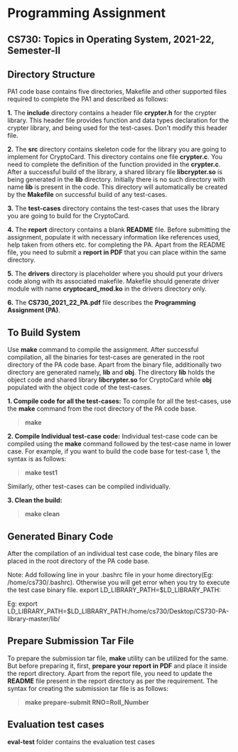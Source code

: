 # Programming Assignment
## CS730: Topics in Operating System, 2021-22, Semester-II

## Directory Structure
PA1 code base contains five directories, Makefile and other supported files required to complete the PA1 and described as follows:

**1.** The **include** directory contains a header file **crypter.h** for the crypter library. This header file provides function and data types declaration for the crypter library, and being used for the test-cases. Don't modify this header file.

**2.** The **src** directory contains skeleton code for the library you are going to implement for CryptoCard. This directory contains one file **crypter.c**. You need to complete the definition of the function provided in the **crypter.c**. After a successful build of the library, a shared library file **libcrypter.so** is being generated in the **lib** directory. Initially there is no such directory with name **lib** is present in the code. This directory will automatically be created by the **Makefile** on successful build of any test-cases.

**3.** The **test-cases** directory contains the test-cases that uses the library you are going to build for the CryptoCard.

**4.** The **report** directory contains a blank **README** file. Before submitting the assignment, populate it with necessary information like references used, help taken from others etc. for completing the PA. Apart from the README file, you need to submit a **report in PDF** that you can place within the same directory.

**5.** The **drivers** directory is placeholder where you should put your drivers code along with its associated makefile. Makefile should generate driver module with name **cryptocard_mod.ko** in the drivers directory only.

**6.** The **CS730_2021_22_PA.pdf** file describes the **Programming Assignment (PA)**.


## To Build System
Use **make** command to compile the assignment. After successful compilation, all the binaries for test-cases are generated in the root directory of the PA code base. Apart from the binary file, additionally two directory are generated namely, **lib** and **obj**. The directory **lib** holds the object code and shared library **libcrypter.so** for CryptoCard while **obj** populated with the object code of the test-cases.

**1. Compile code for all the test-cases:** To compile for all the test-cases, use the **make** command from the root directory of the PA code base.
> **make**

**2. Compile Individual test-case code:** Individual test-case code can be compiled using the **make** command followed by the test-case name in lower case. For example, if you want to build the code base for test-case 1, the syntax is as follows:
> **make test1**

Similarly, other test-cases can be compiled individually.

**3. Clean the build:**
> **make clean**

## Generated Binary Code
After the compilation of an individual test case code, the binary files are placed in the root directory of the PA code base.

Note: Add following line in your .bashrc file in your home directory(Eg: /home/cs730/.bashrc). Otherwise you will get error when you try to execute the test case binary file.
	export LD_LIBRARY_PATH=$LD_LIBRARY_PATH:<path to libcryptor.so library>

Eg:
	export LD_LIBRARY_PATH=$LD_LIBRARY_PATH:/home/cs730/Desktop/CS730-PA-library-master/lib/


## Prepare Submission Tar File
To prepare the submission tar file, **make** utility can be utilized for the same. But before preparing it, first, **prepare your report in PDF** and place it inside the report directory. Apart from the report file, you need to update the **README** file present in the report directory as per the requirement. The syntax for creating the submission tar file is as follows:
> **make prepare-submit RNO=Roll_Number**

## Evaluation test cases  
**eval-test** folder contains the evaluation test cases
